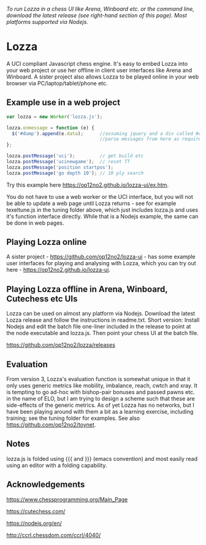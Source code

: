 _To run Lozza in a chess UI like Arena, Winboard etc. or the command line, download the latest release (see right-hand section of this page). Most platforms supported via Nodejs._

# Lozza

A UCI compliant Javascript chess engine. It's easy to embed Lozza into your web project or use her offline in client user interfaces like Arena and Winboard. A sister project also allows Lozza to be played online in your web browser via PC/laptop/tablet/phone etc. 

## Example use in a web  project

```Javascript
var lozza = new Worker('lozza.js');

lozza.onmessage = function (e) {
  $('#dump').append(e.data);      //assuming jquery and a div called #dump
                                  //parse messages from here as required
};

lozza.postMessage('uci');         // get build etc
lozza.postMessage('ucinewgame');  // reset TT
lozza.postMessage('position startpos');
lozza.postMessage('go depth 10'); // 10 ply search
```

Try this example here https://op12no2.github.io/lozza-ui/ex.htm.

You do not have to use a web worker or the UCI interface, but you will not be able to update a web page until Lozza returns - see for example texeltune.js in the tuning folder above, which just includes lozza.js and uses it's function interface directly. While that is a Nodejs example, the same can be done in web pages.

## Playing Lozza online

A sister project - https://github.com/op12no2/lozza-ui - has some example user interfaces for playing and analysing with Lozza, which you can try out here - https://op12no2.github.io/lozza-ui.

## Playing Lozza offline in Arena, Winboard, Cutechess etc UIs

Lozza can be used on almost any platform via Nodejs. Download the latest Lozza release and follow the instructions in readme.txt. Short version: Install Nodejs and edit the batch file one-liner included in the release to point at the node executable and lozza.js. Then point your chess UI at the batch file.

https://github.com/op12no2/lozza/releases

## Evaluation

From version 3, Lozza's evaluation function is somewhat unique in that it only uses generic metrics like mobility, imbalance, reach, cwtch and xray. It is tempting to go ad-hoc with bishop-pair bonuses and passed pawns etc. in the name of ELO, but I am trying to design a scheme such that these are side-effects of the generic metrics. As of yet Lozza has no networks, but I have been playing around with them a bit as a learning exercise, including training; see the tuning folder for examples. See also https://github.com/op12no2/toynet. 

## Notes

lozza.js is folded using {{{ and }}} (emacs convention) and most easily read using an editor with a folding capability.

## Acknowledgements

https://www.chessprogramming.org/Main_Page

https://cutechess.com/

https://nodejs.org/en/

http://ccrl.chessdom.com/ccrl/4040/


